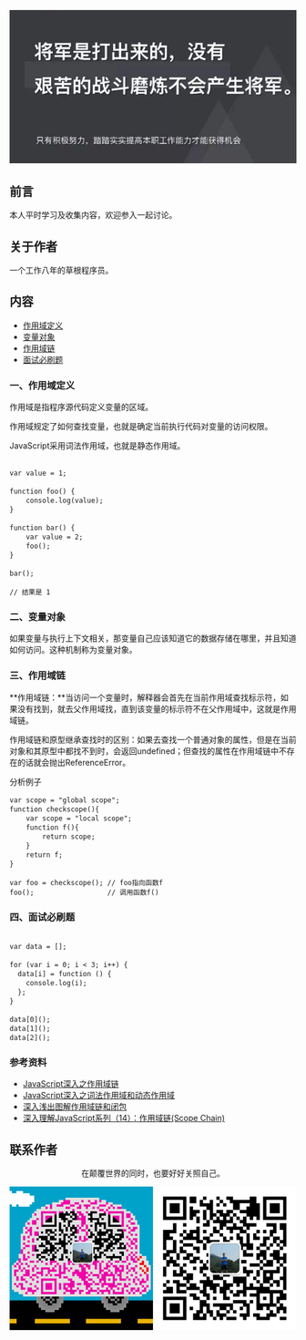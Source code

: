 ![image](../img/timg.jpg)
<br>

## 前言

本人平时学习及收集内容，欢迎参入一起讨论。

## 关于作者

一个工作八年的草根程序员。

## 内容

- [作用域定义](#一作用域定义)
- [变量对象](#二变量对象)
- [作用域链](#三作用域链)
- [面试必刷题](#四面试必刷题)

### 一、作用域定义

作用域是指程序源代码定义变量的区域。

作用域规定了如何查找变量，也就是确定当前执行代码对变量的访问权限。

JavaScript采用词法作用域，也就是静态作用域。

```

var value = 1;

function foo() {
    console.log(value);
}

function bar() {
    var value = 2;
    foo();
}

bar();

// 结果是 1

```

### 二、变量对象

如果变量与执行上下文相关，那变量自己应该知道它的数据存储在哪里，并且知道如何访问。这种机制称为变量对象。


### 三、作用域链

**作用域链：**当访问一个变量时，解释器会首先在当前作用域查找标示符，如果没有找到，就去父作用域找，直到该变量的标示符不在父作用域中，这就是作用域链。

作用域链和原型继承查找时的区别：如果去查找一个普通对象的属性，但是在当前对象和其原型中都找不到时，会返回undefined；但查找的属性在作用域链中不存在的话就会抛出ReferenceError。

分析例子

```
var scope = "global scope";
function checkscope(){
    var scope = "local scope";
    function f(){
        return scope;
    }
    return f;
}

var foo = checkscope(); // foo指向函数f
foo();					// 调用函数f()

```

### 四、面试必刷题

```

var data = [];

for (var i = 0; i < 3; i++) {
  data[i] = function () {
    console.log(i);
  };
}

data[0]();
data[1]();
data[2]();

```

### 参考资料

- [JavaScript深入之作用域链](https://github.com/mqyqingfeng/Blog/issues/6)
- [JavaScript深入之词法作用域和动态作用域](https://github.com/mqyqingfeng/Blog/issues/3)
- [深入浅出图解作用域链和闭包](https://muyiy.vip/blog/2/2.1.html)
- [深入理解JavaScript系列（14）：作用域链(Scope Chain)](https://www.cnblogs.com/TomXu/archive/2012/01/18/2312463.html)

## 联系作者

<div align="center">
    <p>
        在颠覆世界的同时，也要好好关照自己。
    </p>
    <img src="../img/contact.png" />
</div>